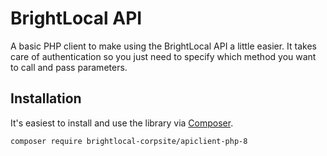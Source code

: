 BrightLocal API
===============

A basic PHP client to make using the BrightLocal API a little easier. It takes care of authentication so you just need to specify which method you want to call and pass parameters.

Installation
------------

It's easiest to install and use the library via [Composer](https://getcomposer.org/).

```
composer require brightlocal-corpsite/apiclient-php-8
```
